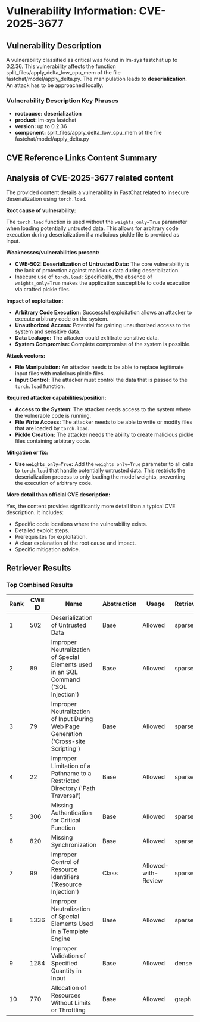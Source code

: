# Vulnerability Information: CVE-2025-3677

## Vulnerability Description
A vulnerability classified as critical was found in lm-sys fastchat up to 0.2.36. This vulnerability affects the function split_files/apply_delta_low_cpu_mem of the file fastchat/model/apply_delta.py. The manipulation leads to **deserialization**. An attack has to be approached locally.

### Vulnerability Description Key Phrases
- **rootcause:** **deserialization**
- **product:** lm-sys fastchat
- **version:** up to 0.2.36
- **component:** split_files/apply_delta_low_cpu_mem of the file fastchat/model/apply_delta.py

## CVE Reference Links Content Summary
## Analysis of CVE-2025-3677 related content

The provided content details a vulnerability in FastChat related to insecure deserialization using `torch.load`.

**Root cause of vulnerability:**

The `torch.load` function is used without the `weights_only=True` parameter when loading potentially untrusted data. This allows for arbitrary code execution during deserialization if a malicious pickle file is provided as input.

**Weaknesses/vulnerabilities present:**

*   **CWE-502: Deserialization of Untrusted Data:** The core vulnerability is the lack of protection against malicious data during deserialization.
*   Insecure use of `torch.load`: Specifically, the absence of `weights_only=True` makes the application susceptible to code execution via crafted pickle files.

**Impact of exploitation:**

*   **Arbitrary Code Execution:** Successful exploitation allows an attacker to execute arbitrary code on the system.
*   **Unauthorized Access:** Potential for gaining unauthorized access to the system and sensitive data.
*   **Data Leakage:**  The attacker could exfiltrate sensitive data.
*   **System Compromise:** Complete compromise of the system is possible.

**Attack vectors:**

*   **File Manipulation:** An attacker needs to be able to replace legitimate input files with malicious pickle files.
*   **Input Control:** The attacker must control the data that is passed to the `torch.load` function.

**Required attacker capabilities/position:**

*   **Access to the System:** The attacker needs access to the system where the vulnerable code is running.
*   **File Write Access:** The attacker needs to be able to write or modify files that are loaded by `torch.load`.
*   **Pickle Creation:** The attacker needs the ability to create malicious pickle files containing arbitrary code.

**Mitigation or fix:**

*   **Use `weights_only=True`:** Add the `weights_only=True` parameter to all calls to `torch.load` that handle potentially untrusted data. This restricts the deserialization process to only loading the model weights, preventing the execution of arbitrary code.

**More detail than official CVE description:**

Yes, the content provides significantly more detail than a typical CVE description. It includes:

*   Specific code locations where the vulnerability exists.
*   Detailed exploit steps.
*   Prerequisites for exploitation.
*   A clear explanation of the root cause and impact.
*   Specific mitigation advice.

## Retriever Results

### Top Combined Results

| Rank | CWE ID | Name | Abstraction | Usage  | Retrievers | Individual Scores |
|------|--------|------|-------------|-------|------------|-------------------|
| 1 | 502 | Deserialization of Untrusted Data | Base | Allowed | sparse | 0.239 |
| 2 | 89 | Improper Neutralization of Special Elements used in an SQL Command ('SQL Injection') | Base | Allowed | sparse | 0.236 |
| 3 | 79 | Improper Neutralization of Input During Web Page Generation ('Cross-site Scripting') | Base | Allowed | sparse | 0.227 |
| 4 | 22 | Improper Limitation of a Pathname to a Restricted Directory ('Path Traversal') | Base | Allowed | sparse | 0.203 |
| 5 | 306 | Missing Authentication for Critical Function | Base | Allowed | sparse | 0.202 |
| 6 | 820 | Missing Synchronization | Base | Allowed | sparse | 0.202 |
| 7 | 99 | Improper Control of Resource Identifiers ('Resource Injection') | Class | Allowed-with-Review | sparse | 0.201 |
| 8 | 1336 | Improper Neutralization of Special Elements Used in a Template Engine | Base | Allowed | sparse | 0.201 |
| 9 | 1284 | Improper Validation of Specified Quantity in Input | Base | Allowed | dense | 0.549 |
| 10 | 770 | Allocation of Resources Without Limits or Throttling | Base | Allowed | graph | 0.003 |

